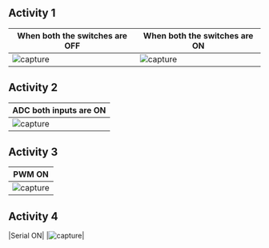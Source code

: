 ## Activity 1
|When both the switches are OFF|When both the switches are ON|
|---------------------|---------------------|
|![capture](https://github.com/Chaitu2134/Embedded_C/blob/8a0632aa4a62e60821a158c27069c90ba6f773eb/simulation/activity1a.png)|![capture](https://github.com/Chaitu2134/Embedded_C/blob/8a0632aa4a62e60821a158c27069c90ba6f773eb/simulation/activity1b.png)|

## Activity 2
|ADC both inputs are ON|
|-----------------------|
|![capture](https://github.com/Chaitu2134/Embedded_C/blob/8a0632aa4a62e60821a158c27069c90ba6f773eb/simulation/activity2.png)|

## Activity 3
|PWM ON|
|-----------------------|
|![capture](https://github.com/Chaitu2134/Embedded_C/blob/8a0632aa4a62e60821a158c27069c90ba6f773eb/simulation/activity3.png)| 

## Activity 4
|Serial ON|
|![capture](https://github.com/Chaitu2134/Embedded_C/blob/8a0632aa4a62e60821a158c27069c90ba6f773eb/simulation/activity4.png)| 
